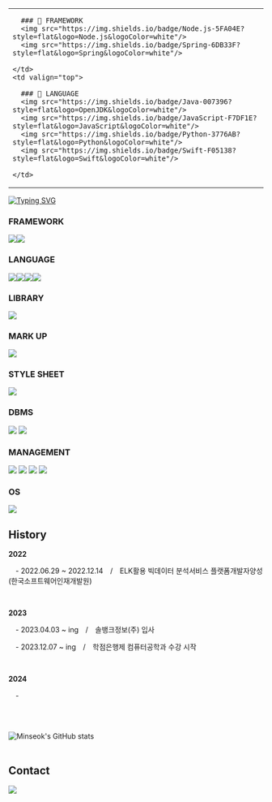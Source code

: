 <!-- ### Hi there 👋 -->
<!--
**minseok5408/minseok5408** is a ✨ _special_ ✨ repository because its `README.md` (this file) appears on your GitHub profile.

Here are some ideas to get you started:

- 🔭 I’m currently working on ...
- 🌱 I’m currently learning ...
- 👯 I’m looking to collaborate on ...
- 🤔 I’m looking for help with ...
- 💬 Ask me about ...
- 📫 How to reach me: ...
- 😄 Pronouns: ...
- ⚡ Fun fact: ...
-->

<table>
  <tr>
    <td valign="top">
      
      ### 🚀 FRAMEWORK  
      <img src="https://img.shields.io/badge/Node.js-5FA04E?style=flat&logo=Node.js&logoColor=white"/>  
      <img src="https://img.shields.io/badge/Spring-6DB33F?style=flat&logo=Spring&logoColor=white"/>  
      
    </td>
    <td valign="top">
      
      ### 🧠 LANGUAGE  
      <img src="https://img.shields.io/badge/Java-007396?style=flat&logo=OpenJDK&logoColor=white"/>  
      <img src="https://img.shields.io/badge/JavaScript-F7DF1E?style=flat&logo=JavaScript&logoColor=white"/>  
      <img src="https://img.shields.io/badge/Python-3776AB?style=flat&logo=Python&logoColor=white"/>  
      <img src="https://img.shields.io/badge/Swift-F05138?style=flat&logo=Swift&logoColor=white"/>  
      
    </td>
  </tr>
</table>

<a href="https://git.io/typing-svg"><img src="https://readme-typing-svg.demolab.com?font=Fira+Code&pause=1000&width=435&lines=Tech+Stack" alt="Typing SVG" /></a>
### FRAMEWORK
<div style="display:flex; flex-direction:row;">
    <img src="https://img.shields.io/badge/Node.js-5FA04E?style=flat&logo=Node.js&logoColor=white"/>
    <img src="https://img.shields.io/badge/Spring-6DB33F?style=flat&logo=Spring&logoColor=white"/> 
</div>

### LANGUAGE
<div style="display:flex; flex-direction:row;">
    <img src="https://img.shields.io/badge/Java-007396?style=flat&logo=OpenJDK&logoColor=white"/>
    <img src="https://img.shields.io/badge/JavaScript-F7DF1E?style=flat&logo=JavaScript&logoColor=white"/>
    <img src="https://img.shields.io/badge/Python-3776AB?style=flat&logo=Python&logoColor=white"/>
    <img src="https://img.shields.io/badge/Swift-F05138?style=flat&logo=Swift&logoColor=white"/>
</div>

### LIBRARY
<div style="display:flex; flex-direction:row;">
    <img src="https://img.shields.io/badge/React-61DAFB?style=flat&logo=React&logoColor=white"/>  
</div>

### MARK UP
<div style="display:flex; flex-direction:row;">
    <img src="https://img.shields.io/badge/HTML5-E34F26?style=flat&logo=HTML5&logoColor=white"/>
</div>

### STYLE SHEET
<div style="display:flex; flex-direction:row;">
    <img src="https://img.shields.io/badge/CSS-663399?style=flat&logo=CSS&logoColor=white"/>
</div>

### DBMS
<div>
    <img src="https://img.shields.io/badge/MariaDB-003545?style=flat&logo=MariaDB&logoColor=white"/>
    <img src="https://img.shields.io/badge/MySQL-4479A1?style=flat&logo=MySQL&logoColor=white"/>
</div>

### MANAGEMENT
<div>
    <img src="https://img.shields.io/badge/Git-F05032?style=flat&logo=Git&logoColor=white"/>
    <img src="https://img.shields.io/badge/GitHub-181717?style=flat&logo=GitHub&logoColor=white"/>
    <img src="https://img.shields.io/badge/Jenkins-D24939?style=flat&logo=Jenkins&logoColor=white"/>
    <img src="https://img.shields.io/badge/Notion-000000?style=flat&logo=Notion&logoColor=white"/>
</div>

### OS
<div>
    <img src="https://img.shields.io/badge/Linux-FCC624?style=flat&logo=Linux&logoColor=white"/>
</div>

## History
<div>
  <p><strong>2022</strong></p>
  <p>　- 2022.06.29 ~ 2022.12.14　/　ELK활용 빅데이터 분석서비스 플랫폼개발자양성 (한국소프트웨어인재개발원)</p>
  </br>
 
  <p><strong>2023</strong></p>
  <p>　- 2023.04.03 ~ ing　/　솔뱅크정보(주) 입사</p>
  <p>　- 2023.12.07 ~ ing　/　학점은행제 컴퓨터공학과 수강 시작</p>
  </br>
    
  <p><strong>2024</strong></p>
  <p>　- </br>
</div>
</br>
</br>

![Minseok's GitHub stats](https://github-readme-stats.vercel.app/api?username=minseok5408&show_icons=tru&theme=dark)
</br>
</br>

## Contact
<div>
    <a href="https://www.instagram.com/kimseokryu/"> 
        <img src="https://img.shields.io/badge/Instagram-E4405F?style=flat&logo=Instagram&logoColor=white"/>
    </a>
</div>

